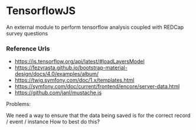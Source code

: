 # TensorflowJS
An external module to perform tensorflow analysis coupled with REDCap survey questions




### Reference Urls

- https://js.tensorflow.org/api/latest/#loadLayersModel
- https://fezvrasta.github.io/bootstrap-material-design/docs/4.0/examples/album/
- https://twig.symfony.com/doc/1.x/templates.html
- https://symfony.com/doc/current/frontend/encore/server-data.html
- https://github.com/janl/mustache.js


<script src="https://cdnjs.cloudflare.com/ajax/libs/handlebars.js/4.7.2/handlebars.runtime.amd.min.js" integrity="sha256-8oCcEPPUuf1p051mPTcVEFo7Xk5EtWQXy/84a7EWzRQ=" crossorigin="anonymous"></script>



Problems:

We need a way to ensure that the data being saved is for the correct record / event / instance
How to best do this?

